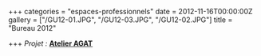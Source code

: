 +++
categories = "espaces-professionnels"
date = 2012-11-16T00:00:00Z
gallery = ["/GU12-01.JPG", "/GU12-03.JPG", "/GU12-02.JPG"]
title = "Bureau 2012"

+++
_Projet :_ <a target="_blank" href="http://atelieragat.be/"><strong>Atelier AGAT</strong></a>